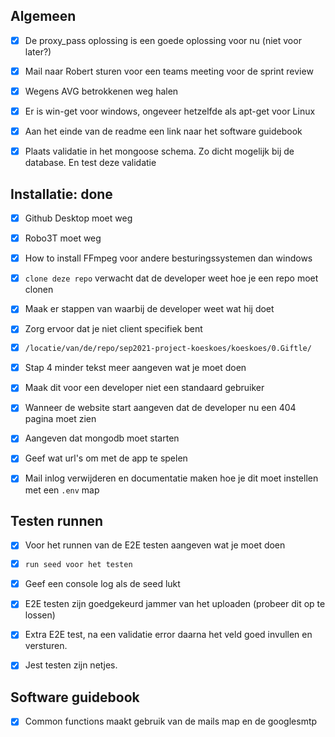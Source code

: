 ## Algemeen

- [x] De proxy_pass oplossing is een goede oplossing voor nu (niet voor later?)

- [x] Mail naar Robert sturen voor een teams meeting voor de sprint review

- [x] Wegens AVG betrokkenen weg halen

- [x] Er is win-get voor windows, ongeveer hetzelfde als apt-get voor Linux

- [x] Aan het einde van de readme een link naar het software guidebook

- [x] Plaats validatie in het mongoose schema. Zo dicht mogelijk bij de database. En test deze validatie

## Installatie: done

- [x] Github Desktop moet weg

- [x] Robo3T moet weg

- [x] How to install FFmpeg voor andere besturingssystemen dan windows

- [x] `clone deze repo` verwacht dat de developer weet hoe je een repo moet clonen

- [x] Maak er stappen van waarbij de developer weet wat hij doet

- [x] Zorg ervoor dat je niet client specifiek bent

- [x] `/locatie/van/de/repo/sep2021-project-koeskoes/koeskoes/0.Giftle/`

- [x] Stap 4 minder tekst meer aangeven wat je moet doen

- [x] Maak dit voor een developer niet een standaard gebruiker

- [x] Wanneer de website start aangeven dat de developer nu een 404 pagina moet zien

- [x] Aangeven dat mongodb moet starten

- [x] Geef wat url's om met de app te spelen

- [x] Mail inlog verwijderen en documentatie maken hoe je dit moet instellen met een `.env` map

## Testen runnen

- [x] Voor het runnen van de E2E testen aangeven wat je moet doen

- [x] `run seed voor het testen`

- [x] Geef een console log als de seed lukt

- [x] E2E testen zijn goedgekeurd jammer van het uploaden (probeer dit op te lossen)

- [x] Extra E2E test, na een validatie error daarna het veld goed invullen en versturen.

- [x] Jest testen zijn netjes.

## Software guidebook

- [x] Common functions maakt gebruik van de mails map en de googlesmtp


